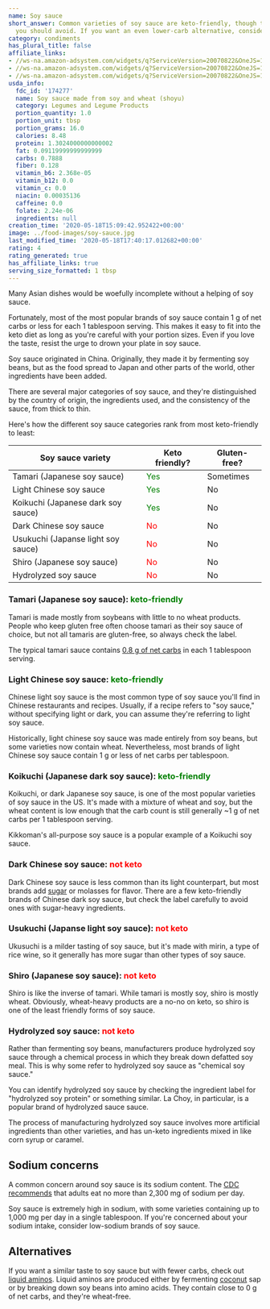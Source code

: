 ```yaml
---
name: Soy sauce
short_answer: Common varieties of soy sauce are keto-friendly, though there are many
  you should avoid. If you want an even lower-carb alternative, consider liquid aminos.
category: condiments
has_plural_title: false
affiliate_links:
- //ws-na.amazon-adsystem.com/widgets/q?ServiceVersion=20070822&OneJS=1&Operation=GetAdHtml&MarketPlace=US&source=ss&ref=as_ss_li_til&ad_type=product_link&tracking_id=isitketo-20&language=en_US&marketplace=amazon&region=US&placement=B01N0A5N7J&asins=B01N0A5N7J&linkId=c30e72d099d850ee2e286e044b5128e5&show_border=true&link_opens_in_new_window=true
- //ws-na.amazon-adsystem.com/widgets/q?ServiceVersion=20070822&OneJS=1&Operation=GetAdHtml&MarketPlace=US&source=ss&ref=as_ss_li_til&ad_type=product_link&tracking_id=isitketo-20&language=en_US&marketplace=amazon&region=US&placement=B01BMYSNSS&asins=B01BMYSNSS&linkId=4c2d40c2b17067a0ed6fcaf7442aab11&show_border=true&link_opens_in_new_window=true
- //ws-na.amazon-adsystem.com/widgets/q?ServiceVersion=20070822&OneJS=1&Operation=GetAdHtml&MarketPlace=US&source=ss&ref=as_ss_li_til&ad_type=product_link&tracking_id=isitketo-20&language=en_US&marketplace=amazon&region=US&placement=B001FB6BA6&asins=B001FB6BA6&linkId=6aa023fb504dd64811f7d97f786ec1bf&show_border=true&link_opens_in_new_window=true
usda_info:
  fdc_id: '174277'
  name: Soy sauce made from soy and wheat (shoyu)
  category: Legumes and Legume Products
  portion_quantity: 1.0
  portion_unit: tbsp
  portion_grams: 16.0
  calories: 8.48
  protein: 1.3024000000000002
  fat: 0.09119999999999999
  carbs: 0.7888
  fiber: 0.128
  vitamin_b6: 2.368e-05
  vitamin_b12: 0.0
  vitamin_c: 0.0
  niacin: 0.00035136
  caffeine: 0.0
  folate: 2.24e-06
  ingredients: null
creation_time: '2020-05-18T15:09:42.952422+00:00'
image: ../food-images/soy-sauce.jpg
last_modified_time: '2020-05-18T17:40:17.012682+00:00'
rating: 4
rating_generated: true
has_affiliate_links: true
serving_size_formatted: 1 tbsp
---
```

Many Asian dishes would be woefully incomplete without a helping of soy sauce.

Fortunately, most of the most popular brands of soy sauce contain 1 g of net carbs or less for each 1 tablespoon serving. This makes it easy to fit into the keto diet as long as you're careful with your portion sizes. Even if you love the taste, resist the urge to drown your plate in soy sauce.

Soy sauce originated in China. Originally, they made it by fermenting soy beans, but as the food spread to Japan and other parts of the world, other ingredients have been added.

There are several major categories of soy sauce, and they're distinguished by the country of origin, the ingredients used, and the consistency of the sauce, from thick to thin.

Here's how the different soy sauce categories rank from most keto-friendly to least:

| Soy sauce variety | Keto friendly? | Gluten-free? |
|-------------------|----------------|--------------|
| Tamari (Japanese soy sauce) | <font color="green">Yes</font> | Sometimes |
| Light Chinese soy sauce | <font color="green">Yes</font> | No |
| Koikuchi (Japanese dark soy sauce) | <font color="green">Yes</font> | No |
| Dark Chinese soy sauce | <font color="red">No</font> | No |
| Usukuchi (Japanse light soy sauce) | <font color="red">No</font> | No |
| Shiro (Japanese soy sauce) | <font color="red">No</font> | No |
| Hydrolyzed soy sauce | <font color="red">No</font> | No |

### Tamari (Japanese soy sauce): <font color="green">keto-friendly</font>

Tamari is made mostly from soybeans with little to no wheat products. People who keep gluten free often choose tamari as their soy sauce of choice, but not all tamaris are gluten-free, so always check the label.

The typical tamari sauce contains [0.8 g of net carbs](https://fdc.nal.usda.gov/fdc-app.html#/food-details/174278/nutrients) in each 1 tablespoon serving.

### Light Chinese soy sauce: <font color="green">keto-friendly</font>

Chinese light soy sauce is the most common type of soy sauce you'll find in Chinese restaurants and recipes. Usually, if a recipe refers to "soy sauce," without specifying light or dark, you can assume they're referring to light soy sauce.

Historically, light chinese soy sauce was made entirely from soy beans, but some varieties now contain wheat. Nevertheless, most brands of light Chinese soy sauce contain 1 g or less of net carbs per tablespoon.

### Koikuchi (Japanese dark soy sauce): <font color="green">keto-friendly</font>

Koikuchi, or dark Japanese soy sauce, is one of the most popular varieties of soy sauce in the US. It's made with a mixture of wheat and soy, but the wheat content is low enough that the carb count is still generally ~1 g of net carbs per 1 tablespoon serving.

Kikkoman's all-purpose soy sauce is a popular example of a Koikuchi soy sauce.

###  Dark Chinese soy sauce: <font color="red">not keto</font>

Dark Chinese soy sauce is less common than its light counterpart, but most brands add [sugar](/sugar) or molasses for flavor. There are a few keto-friendly brands of Chinese dark soy sauce, but check the label carefully to avoid ones with sugar-heavy ingredients.

### Usukuchi (Japanse light soy sauce): <font color="red">not keto</font>

Ukusuchi is a milder tasting of soy sauce, but it's made with mirin, a type of rice wine, so it generally has more sugar than other types of soy sauce.

### Shiro (Japanese soy sauce): <font color="red">not keto</font>

Shiro is like the inverse of tamari. While tamari is mostly soy, shiro is mostly wheat. Obviously, wheat-heavy products are a no-no on keto, so shiro is one of the least friendly forms of soy sauce.

### Hydrolyzed soy sauce: <font color="red">not keto</font>

Rather than fermenting soy beans, manufacturers produce hydrolyzed soy sauce through a chemical process in which they break down defatted soy meal. This is why some refer to hydrolyzed soy sauce as "chemical soy sauce."

You can identify hydrolyzed soy sauce by checking the ingredient label for "hydrolyzed soy protein" or something similar. La Choy, in particular, is a popular brand of hydrolyzed sauce sauce.

The process of manufacturing hydrolyzed soy sauce involves more artificial ingredients than other varieties, and has un-keto ingredients mixed in like corn syrup or caramel.

## Sodium concerns

A common concern around soy sauce is its sodium content. The [CDC recommends](https://www.cdc.gov/salt/pdfs/sodium_dietary_guidelines.pdf) that adults eat no more than 2,300 mg of sodium per day.

Soy sauce is extremely high in sodium, with some varieties containing up to 1,000 mg per day in a single tablespoon. If you're concerned about your sodium intake, consider low-sodium brands of soy sauce.

## Alternatives

If you want a similar taste to soy sauce but with fewer carbs, check out [liquid aminos](/liquid-aminos). Liquid aminos are produced either by fermenting [coconut](/coconut) sap or by breaking down soy beans into amino acids. They contain close to 0 g of net carbs, and they're wheat-free.
